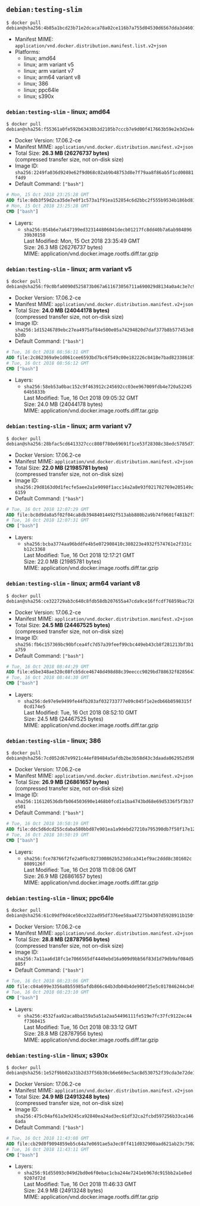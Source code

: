 ## `debian:testing-slim`

```console
$ docker pull debian@sha256:4b85a1bcd23b71e2dcaca78a02ce116b7a755d04530d6567dda3d4601672418d
```

-	Manifest MIME: `application/vnd.docker.distribution.manifest.list.v2+json`
-	Platforms:
	-	linux; amd64
	-	linux; arm variant v5
	-	linux; arm variant v7
	-	linux; arm64 variant v8
	-	linux; 386
	-	linux; ppc64le
	-	linux; s390x

### `debian:testing-slim` - linux; amd64

```console
$ docker pull debian@sha256:f55361a0fe592b63438b3d2105b7cccb7e9d00f417663b59e2e3d2e4c5dc4e90
```

-	Docker Version: 17.06.2-ce
-	Manifest MIME: `application/vnd.docker.distribution.manifest.v2+json`
-	Total Size: **26.3 MB (26276737 bytes)**  
	(compressed transfer size, not on-disk size)
-	Image ID: `sha256:2249fa036d9249e62f9d068c02ab9b48753d8e7f79aa8f86ab5f1cd00881f4d9`
-	Default Command: `["bash"]`

```dockerfile
# Mon, 15 Oct 2018 23:25:28 GMT
ADD file:8db3f59d2ca35de7e0f1c573a1f91ea152854c6d2bbc2f555b9534b186bd815f in / 
# Mon, 15 Oct 2018 23:25:28 GMT
CMD ["bash"]
```

-	Layers:
	-	`sha256:054b6e7a647199ed323144806041decb01217fc8dd40b7a6ab98489639b30158`  
		Last Modified: Mon, 15 Oct 2018 23:35:49 GMT  
		Size: 26.3 MB (26276737 bytes)  
		MIME: application/vnd.docker.image.rootfs.diff.tar.gzip

### `debian:testing-slim` - linux; arm variant v5

```console
$ docker pull debian@sha256:f9c0bfa0090d525873b067a611673056711a690029d8134a0a4c3e7c92ab255b
```

-	Docker Version: 17.06.2-ce
-	Manifest MIME: `application/vnd.docker.distribution.manifest.v2+json`
-	Total Size: **24.0 MB (24044178 bytes)**  
	(compressed transfer size, not on-disk size)
-	Image ID: `sha256:1d15246789ebc27ea4975af84e500e05a74294820d7daf377b8b577453e8b2db`
-	Default Command: `["bash"]`

```dockerfile
# Tue, 16 Oct 2018 08:56:11 GMT
ADD file:2c862369a9e1d061cee6593bd7bc6f549c00e182226c8418e7bad82338618749 in / 
# Tue, 16 Oct 2018 08:56:12 GMT
CMD ["bash"]
```

-	Layers:
	-	`sha256:58eb53a0bac152c9f463912c245692cc03ee967009fdb4e720a5224564b5833b`  
		Last Modified: Tue, 16 Oct 2018 09:05:32 GMT  
		Size: 24.0 MB (24044178 bytes)  
		MIME: application/vnd.docker.image.rootfs.diff.tar.gzip

### `debian:testing-slim` - linux; arm variant v7

```console
$ docker pull debian@sha256:28bfac5cd6413327ccc808f780e69691f1ce53f28308c38edc5785d7177991f3
```

-	Docker Version: 17.06.2-ce
-	Manifest MIME: `application/vnd.docker.distribution.manifest.v2+json`
-	Total Size: **22.0 MB (21985781 bytes)**  
	(compressed transfer size, not on-disk size)
-	Image ID: `sha256:29d8163d0d1fecfe5aee2a1e9098f1acc14a2a8e93f021702769e205149c6159`
-	Default Command: `["bash"]`

```dockerfile
# Tue, 16 Oct 2018 12:07:29 GMT
ADD file:bc8d9da8a5f02f04ca8db39484014492f513abb880b2a9b74f0601f481b2f351 in / 
# Tue, 16 Oct 2018 12:07:31 GMT
CMD ["bash"]
```

-	Layers:
	-	`sha256:bcba3774aa96bddfe4b5e072908410c380223e4932f574761e2f331cb12c3368`  
		Last Modified: Tue, 16 Oct 2018 12:17:21 GMT  
		Size: 22.0 MB (21985781 bytes)  
		MIME: application/vnd.docker.image.rootfs.diff.tar.gzip

### `debian:testing-slim` - linux; arm64 variant v8

```console
$ docker pull debian@sha256:ce322729ab3c640c8fdb58db207655a47cda9ce16ffcdf76859bac72026a6c9b
```

-	Docker Version: 17.06.2-ce
-	Manifest MIME: `application/vnd.docker.distribution.manifest.v2+json`
-	Total Size: **24.5 MB (24467525 bytes)**  
	(compressed transfer size, not on-disk size)
-	Image ID: `sha256:fb6c157369bc90bfcea4fc7d57a39feef99cbc449eb43cb8f281213bf3b1a759`
-	Default Command: `["bash"]`

```dockerfile
# Tue, 16 Oct 2018 08:44:29 GMT
ADD file:e5be348ae320c08fcb5dce46740d498d88c39eeccc9029bd788632f8285647be in / 
# Tue, 16 Oct 2018 08:44:30 GMT
CMD ["bash"]
```

-	Layers:
	-	`sha256:de97e9e9499fe44fb203af032733777e09c045f1e2edb66b0598315f0cd174e5`  
		Last Modified: Tue, 16 Oct 2018 08:52:10 GMT  
		Size: 24.5 MB (24467525 bytes)  
		MIME: application/vnd.docker.image.rootfs.diff.tar.gzip

### `debian:testing-slim` - linux; 386

```console
$ docker pull debian@sha256:7cd052d67e9921c44ef89484a5afdb2be3b58d43c3daada062952d59bd6dbfd9
```

-	Docker Version: 17.06.2-ce
-	Manifest MIME: `application/vnd.docker.distribution.manifest.v2+json`
-	Total Size: **26.9 MB (26861657 bytes)**  
	(compressed transfer size, not on-disk size)
-	Image ID: `sha256:116120536dbfb064503690e1468b0fcd1a1ba4743bd68e69d5336f5f3b37e501`
-	Default Command: `["bash"]`

```dockerfile
# Tue, 16 Oct 2018 10:50:19 GMT
ADD file:ddc5d6dcd255cdaba580bbd87e901ea1a9debd27210a795390db7f58f17e12d0 in / 
# Tue, 16 Oct 2018 10:50:19 GMT
CMD ["bash"]
```

-	Layers:
	-	`sha256:fce78766f2fe2a0fbc027300862b523ddca341ef9ac2ddd8c301602c8809126f`  
		Last Modified: Tue, 16 Oct 2018 11:08:06 GMT  
		Size: 26.9 MB (26861657 bytes)  
		MIME: application/vnd.docker.image.rootfs.diff.tar.gzip

### `debian:testing-slim` - linux; ppc64le

```console
$ docker pull debian@sha256:61c09df9d4ce50ce322ad95df376ee58aa47275b4307d5928911b150f45c176a
```

-	Docker Version: 17.06.2-ce
-	Manifest MIME: `application/vnd.docker.distribution.manifest.v2+json`
-	Total Size: **28.8 MB (28787956 bytes)**  
	(compressed transfer size, not on-disk size)
-	Image ID: `sha256:7a11aa6d18fc1e7066565df4449ebd16a909d9bb56f83d1d79db9af084d5885f`
-	Default Command: `["bash"]`

```dockerfile
# Tue, 16 Oct 2018 08:23:06 GMT
ADD file:c04a699e3356a8b55985afdb866c64b3db04b4de900f25e5c017846244cb499a in / 
# Tue, 16 Oct 2018 08:23:10 GMT
CMD ["bash"]
```

-	Layers:
	-	`sha256:4532faa92aca8ba159a5a51a2aa54496111fe519e7fc37fc9122ec44f7360415`  
		Last Modified: Tue, 16 Oct 2018 08:33:12 GMT  
		Size: 28.8 MB (28787956 bytes)  
		MIME: application/vnd.docker.image.rootfs.diff.tar.gzip

### `debian:testing-slim` - linux; s390x

```console
$ docker pull debian@sha256:1e52f9bb02a31b2d37f56b30cb6e669ec5ac8d530752f39cda3e72de195d6ad2
```

-	Docker Version: 17.06.2-ce
-	Manifest MIME: `application/vnd.docker.distribution.manifest.v2+json`
-	Total Size: **24.9 MB (24913248 bytes)**  
	(compressed transfer size, not on-disk size)
-	Image ID: `sha256:475c04af61a3e9245ca92840ea24ad3ec61df32ca2fcbd597256b33ca1466ada`
-	Default Command: `["bash"]`

```dockerfile
# Tue, 16 Oct 2018 11:43:08 GMT
ADD file:cb29d0f9094859eb5c64a7e0691ae5a3ec0ff411d032900aad621ab23c75027f in / 
# Tue, 16 Oct 2018 11:43:11 GMT
CMD ["bash"]
```

-	Layers:
	-	`sha256:91d55093c049d2bd0e6f0ebac1cba244e7241eb967dc915bb2a1e8ed9207d72d`  
		Last Modified: Tue, 16 Oct 2018 11:46:33 GMT  
		Size: 24.9 MB (24913248 bytes)  
		MIME: application/vnd.docker.image.rootfs.diff.tar.gzip
